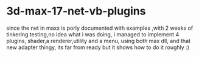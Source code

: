 # 3d-max-17-net-vb-plugins
since the net in maxx is porly  documented with examples ,with 2 weeks of tinkering testing,no idea what i was doing, i managed to implement 4 plugins, shader,a renderer,utility and a menu, using both max dll, and that new adapter thingy, its far from ready but it  shows how to do it roughly :)
